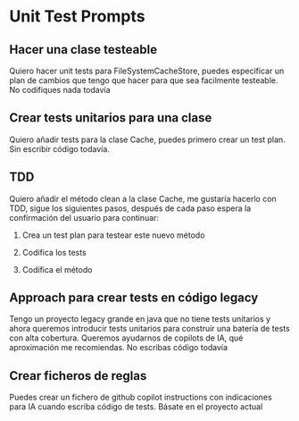 # Unit Test Prompts

## Hacer una clase testeable

Quiero hacer unit tests para FileSystemCacheStore, puedes especificar un plan de cambios que tengo que hacer para que sea facilmente testeable. No codifiques nada todavía

## Crear tests unitarios para una clase

Quiero añadir tests para la clase Cache, puedes primero crear un test plan. Sin escribir código todavía. 

## TDD

Quiero añadir el método clean a la clase Cache, me gustaría hacerlo con TDD, sigue los siguientes pasos, después de cada paso espera la confirmación del usuario para continuar:

1. Crea un test plan para testear este nuevo método

2. Codifica los tests

3. Codifica el método


## Approach para crear tests en código legacy

Tengo un proyecto legacy grande en java que no tiene tests unitarios y ahora queremos introducir tests unitarios para construir una batería de tests con alta cobertura. Queremos ayudarnos de copilots de IA, qué aproximación me recomiendas. No escribas código todavía

## Crear ficheros de reglas

Puedes crear un fichero de github copilot instructions con indicaciones para IA cuando escriba código de tests. Básate en el proyecto actual